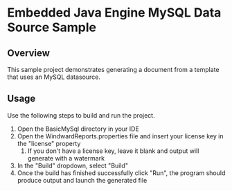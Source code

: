 # Embedded Java Engine MySQL Data Source Sample

## Overview
This sample project demonstrates generating a document from a template that uses an MySQL datasource.

## Usage
Use the following steps to build and run the project.

1. Open the BasicMySql directory in your IDE
2. Open the WindwardReports.properties file and insert your license key in the "license" property
    1. If you don't have a license key, leave it blank and output will generate with a watermark
3. In the "Build" dropdown, select "Build"
4. Once the build has finished successfully click "Run", the program should produce output and launch the generated file